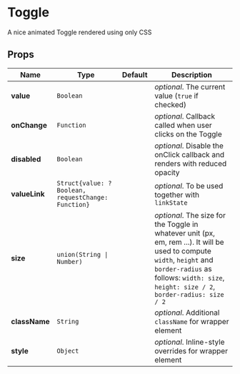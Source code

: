 # Toggle

A nice animated Toggle rendered using only CSS

## Props

| Name          | Type                                                          | Default | Description                                                                                                                                                                                                       |
| ------------- | ------------------------------------------------------------- | ------- | ----------------------------------------------------------------------------------------------------------------------------------------------------------------------------------------------------------------- |
| **value**     | <code>Boolean</code>                                          |         | _optional_. The current value (`true` if checked)                                                                                                                                                                 |
| **onChange**  | <code>Function</code>                                         |         | _optional_. Callback called when user clicks on the Toggle                                                                                                                                                        |
| **disabled**  | <code>Boolean</code>                                          |         | _optional_. Disable the onClick callback and renders with reduced opacity                                                                                                                                         |
| **valueLink** | <code>Struct{value: ?Boolean, requestChange: Function}</code> |         | _optional_. To be used together with `linkState`                                                                                                                                                                  |
| **size**      | <code>union(String &#124; Number)</code>                      |         | _optional_. The size for the Toggle in whatever unit (px, em, rem ...). It will be used to compute `width`, `height` and `border-radius` as follows: `width: size`, `height: size / 2`, `border-radius: size / 2` |
| **className** | <code>String</code>                                           |         | _optional_. Additional `className` for wrapper element                                                                                                                                                            |
| **style**     | <code>Object</code>                                           |         | _optional_. Inline-style overrides for wrapper element                                                                                                                                                            |
